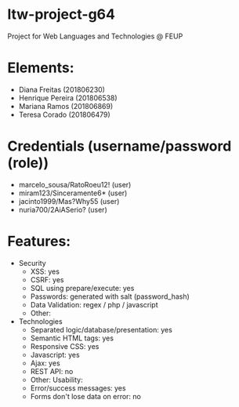 # ltw-project-g64
Project for Web Languages and Technologies @ FEUP

# Elements:
 - Diana Freitas (201806230) 
 - Henrique Pereira (201806538)
 - Mariana Ramos (201806869)
 - Teresa Corado (201806479)

# Credentials (username/password (role))
 - marcelo_sousa/RatoRoeu12! (user)
 - miram123/Sinceramente6* (user)
 - jacinto1999/Mas?Why55 (user)
 - nuria700/2AiASerio? (user)

# Features:
 - Security
     - XSS: yes
     - CSRF: yes
     - SQL using prepare/execute: yes
     - Passwords: generated with salt (password_hash)
     - Data Validation: regex / php / javascript
     - Other: 
 - Technologies
     - Separated logic/database/presentation: yes
     - Semantic HTML tags: yes
     - Responsive CSS: yes
     - Javascript: yes
     - Ajax: yes
     - REST API: no
     - Other:
  Usability:
     - Error/success messages: yes
     - Forms don't lose data on error: no
